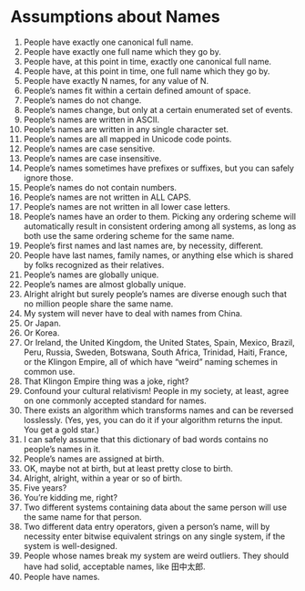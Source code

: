 Assumptions about Names
==========

1. People have exactly one canonical full name.
2. People have exactly one full name which they go by.
3. People have, at this point in time, exactly one canonical full name.
4. People have, at this point in time, one full name which they go by.
5. People have exactly N names, for any value of N.
6. People’s names fit within a certain defined amount of space.
7. People’s names do not change.
8. People’s names change, but only at a certain enumerated set of events.
9. People’s names are written in ASCII.
10. People’s names are written in any single character set.
11. People’s names are all mapped in Unicode code points.
12. People’s names are case sensitive.
13. People’s names are case insensitive.
14. People’s names sometimes have prefixes or suffixes, but you can safely ignore those.
15. People’s names do not contain numbers.
16. People’s names are not written in ALL CAPS.
17. People’s names are not written in all lower case letters.
18. People’s names have an order to them.  Picking any ordering scheme will automatically result in consistent ordering among all systems, as long as both use the same ordering scheme for the same name.
19. People’s first names and last names are, by necessity, different.
20. People have last names, family names, or anything else which is shared by folks recognized as their relatives.
21. People’s names are globally unique.
22. People’s names are almost globally unique.
23. Alright alright but surely people’s names are diverse enough such that no million people share the same name.
24. My system will never have to deal with names from China.
25. Or Japan.
26. Or Korea.
27. Or Ireland, the United Kingdom, the United States, Spain, Mexico, Brazil, Peru, Russia, Sweden, Botswana, South Africa, Trinidad, Haiti, France, or the Klingon Empire, all of which have “weird” naming schemes in common use.
28. That Klingon Empire thing was a joke, right?
29. Confound your cultural relativism!  People in my society, at least, agree on one commonly accepted standard for names.
30. There exists an algorithm which transforms names and can be reversed losslessly.  (Yes, yes, you can do it if your algorithm returns the input.  You get a gold star.)
31. I can safely assume that this dictionary of bad words contains no people’s names in it.
32. People’s names are assigned at birth.
33. OK, maybe not at birth, but at least pretty close to birth.
34. Alright, alright, within a year or so of birth.
35. Five years?
36. You’re kidding me, right?
37. Two different systems containing data about the same person will use the same name for that person.
38. Two different data entry operators, given a person’s name, will by necessity enter bitwise equivalent strings on any single system, if the system is well-designed.
39. People whose names break my system are weird outliers.  They should have had solid, acceptable names, like 田中太郎.
40. People have names.
